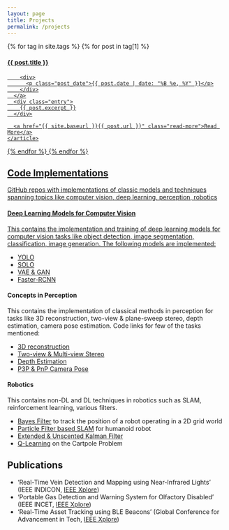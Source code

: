 ```yaml
---
layout: page
title: Projects
permalink: /projects
---
```


<div class="posts">
  {% for tag in site.tags %}
    {% for post in tag[1] %}
    <article class="post">
      <a href="{{ site.baseurl }}{{ post.url }}">
        <h4>{{ post.title }}</h4>

        <div>
          <p class="post_date">{{ post.date | date: "%B %e, %Y" }}</p>
        </div>
      </a>
      <div class="entry">
        {{ post.excerpt }}
      </div>

      <a href="{{ site.baseurl }}{{ post.url }}" class="read-more">Read More</a>
    </article>
  {% endfor %}
  {% endfor %}
</div>

## Code Implementations 
GitHub repos with implementations of classic models and techniques spanning topics like computer vision, deep learning, perception, robotics

#### Deep Learning Models for Computer Vision
This contains the implementation and training of deep learning models for computer vision tasks like object detection, image segmentation, classification, image generation. The following models are implemented:
- [YOLO](https://github.com/rashmip98/DLforComputerVision/tree/main/YOLO)
- [SOLO](https://github.com/rashmip98/DLforComputerVision/tree/main/SOLO)
- [VAE & GAN](https://github.com/rashmip98/DLforComputerVision/tree/main/VAE-GAN)
- [Faster-RCNN](https://github.com/rashmip98/DLforComputerVision/tree/main/Faster-RCNN)

#### Concepts in Perception
This contains the implementation of classical methods in perception for tasks like 3D reconstruction, two-view & plane-sweep stereo, depth estimation, camera pose estimation. Code links for few of the tasks mentioned:
- [3D reconstruction](https://github.com/rashmip98/perception/tree/main/3d_recon-from-2d_images)
- [Two-view & Multi-view Stereo](https://github.com/rashmip98/perception/tree/main/2view_and_multiview_stereo)
- [Depth Estimation](https://github.com/rashmip98/perception/tree/main/depth_estimation_using_optical_flow)
- [P3P & PnP Camera Pose](https://github.com/rashmip98/perception/tree/main/p3p-pnp-for-camera_pose)

#### Robotics
This contains non-DL and DL techniques in robotics such as SLAM, reinforcement learning, various filters.
- [Bayes Filter](https://github.com/rashmip98/learning_in_robotics/tree/main/bayes_filter_and_HMM) to track the position of a robot operating in a 2D grid world
- [Particle Filter based SLAM](https://github.com/rashmip98/learning_in_robotics/tree/main/SLAM) for humanoid robot
- [Extended & Unscented Kalman Filter](https://github.com/rashmip98/learning_in_robotics/tree/main/unscented_kalman_filter)
- [Q-Learning](https://github.com/rashmip98/learning_in_robotics/tree/main/Q_Learning) on the Cartpole Problem

## Publications
- ‘Real-Time Vein Detection and Mapping using Near-Infrared Lights’ (IEEE INDICON, [IEEE Xplore](https://ieeexplore.ieee.org/document/9342163)) <style>Dec 2021 {text-align: right}</style> 
- ‘Portable Gas Detection and Warning System for Olfactory Disabled’ (IEEE INCET, [IEEE Xplore](https://ieeexplore.ieee.org/document/9154120)) <style>Jun 2020 {text-align: right}</style>
- ‘Real-Time Asset Tracking using BLE Beacons’ (Global Conference for Advancement in Tech, [IEEE Xplore](https://ieeexplore.ieee.org/document/8978304)) <style>Oct 2019 {text-align: right}</style>
